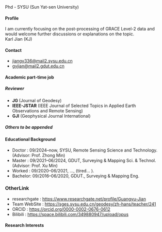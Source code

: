 

Phd - SYSU (Sun Yat-sen University) 
#### Profile

I am currently focusing on the post-processing of GRACE Level-2 data and would welcome further discussions or explanations on the topic.\
Karl Jian (KJ)

#### Contact

- jiangy336@mail2.sysu.edu.cn 
- gyjian@mail2.gdut.edu.cn

#### Academic part-time job

##### Reviewer
- <strong>JG </strong>         (Journal of Geodesy)
- <strong>IEEE-JSTAR</strong>   (IEEE Journal of Selected Topics in Applied Earth Observations and Remote Sensing)
- <strong>GJI</strong>          (Geophysical Journal International)

##### Others to be appended

#### Educational Background

- Doctor  : 09/2024–now,      SYSU,   Remote Sensing Science and Technology.  (Advisor: Prof. Zhong Min)
- Master  : 09/2021–06/2024,  GDUT,   Surveying & Mapping Sci. & Technol.     (Advisor: Prof. Xu Min)
- Worked  : 09/2020–06/2021,  ...,    (tired... ).
- Bachelor: 09/2016–06/2020,  GDUT.,  Surveying & Mapping Eng.

### OtherLink

- researchgate  : https://www.researchgate.net/profile/Guangyu-Jian
- Team WebSite  : https://sges.sysu.edu.cn/geodesy/zh-hans/teacher/241
- ORCID         : https://orcid.org/0000-0002-0676-0612
- Bilibili      : https://space.bilibili.com/349880947/upload/opus


#### Research Interests


